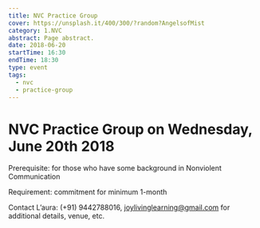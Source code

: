 ```yaml
---
title: NVC Practice Group
cover: https://unsplash.it/400/300/?random?AngelsofMist
category: 1.NVC
abstract: Page abstract.
date: 2018-06-20
startTime: 16:30
endTime: 18:30
type: event
tags:
  - nvc
  - practice-group
---
```


# NVC Practice Group on Wednesday, June 20th 2018

Prerequisite: for those who have some background in Nonviolent Communication

Requirement: commitment for minimum 1-month

Contact L’aura: (+91) 9442788016, joylivinglearning@gmail.com for additional details, venue, etc.

